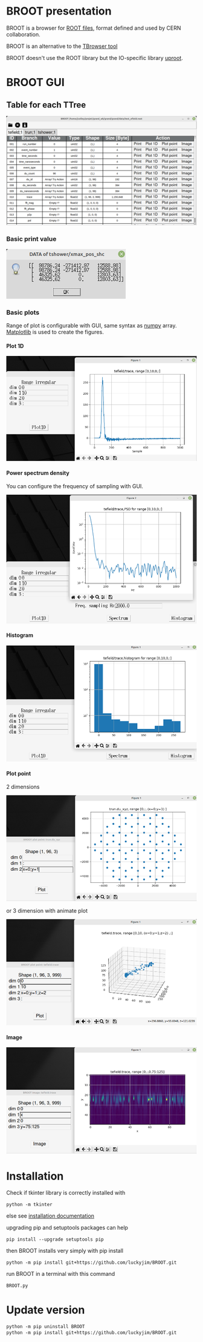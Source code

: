 # BROOT presentation

BROOT is a browser for [ROOT files](https://root.cern/manual/io), format defined and used by CERN collaboration.

BROOT is an alternative to the [TBrowser tool](https://root.cern/manual/root_files/#root-object-browser)

BROOT doesn't use the ROOT library but the IO-specific library [uproot](https://uproot.readthedocs.io/en/latest/).



# BROOT GUI

## Table for each TTree
![BROOT_table](docs/BROOT3.png)

### Basic print value

![BROOT_print](docs/BROOT_print.png)

### Basic plots

Range of plot is configurable with GUI, same syntax as [numpy](https://numpy.org/doc/stable/user/basics.indexing.html#basic-indexing) array. [Matplotlib](https://matplotlib.org/) is used to create the figures.

#### Plot 1D

![BROOT_1d](docs/BROOT_plot_1d.png)

#### Power spectrum density

You can configure the frequency of sampling with GUI.

![BROOT_1d](docs/BROOT_psd.png)

#### Histogram

![BROOT_1d](docs/BROOT_histo.png)

#### Plot point

2 dimensions

![BROOT_point2](docs/plot_point_2d.png)

or 3 dimension with animate plot

![BROOT_point3](docs/plot_point_3d.png)

#### Image

![BROOT_image](docs/plot_image.png)

# Installation

Check if tkinter library is correctly installed with

```
python -m tkinter
```

else see [installation documentation](https://tkdocs.com/tutorial/install.html)

upgrading pip and setuptools packages can help

```
pip install --upgrade setuptools pip
```

then BROOT installs very simply with pip install

```
python -m pip install git+https://github.com/luckyjim/BROOT.git 
```

run BROOT in a terminal with this command

```
BROOT.py
```

# Update version

```
python -m pip uninstall BROOT
python -m pip install git+https://github.com/luckyjim/BROOT.git 
 ```
